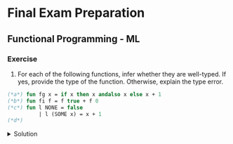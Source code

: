 # Final Exam Preparation

## Functional Programming - ML

### Exercise
1. For each of the following functions, infer whether they are well-typed. If yes, provide the type of the function. Otherwise, explain the type error.
```sml
(*a*) fun fg x = if x then x andalso x else x + 1
(*b*) fun fi f = f true + f 0
(*c*) fun l NONE = false
          | l (SOME x) = x + 1
(*d*)
```

<details><summary>Solution</summary>
    <p>

```
([1-9][0-9]*|0)\.[0-9]+
```
   </p></details>
